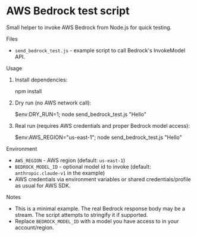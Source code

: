 # AWS Bedrock test script

Small helper to invoke AWS Bedrock from Node.js for quick testing.

Files
- `send_bedrock_test.js` - example script to call Bedrock's InvokeModel API.

Usage

1. Install dependencies:

   npm install

2. Dry run (no AWS network call):

   $env:DRY_RUN=1; node send_bedrock_test.js "Hello"

3. Real run (requires AWS credentials and proper Bedrock model access):

   $env:AWS_REGION="us-east-1"; node send_bedrock_test.js "Hello"

Environment
- `AWS_REGION` - AWS region (default: `us-east-1`)
- `BEDROCK_MODEL_ID` - optional model id to invoke (default: `anthropic.claude-v1` in the example)
- AWS credentials via environment variables or shared credentials/profile as usual for AWS SDK.

Notes
- This is a minimal example. The real Bedrock response body may be a stream. The script attempts to stringify it if supported.
- Replace `BEDROCK_MODEL_ID` with a model you have access to in your account/region.
